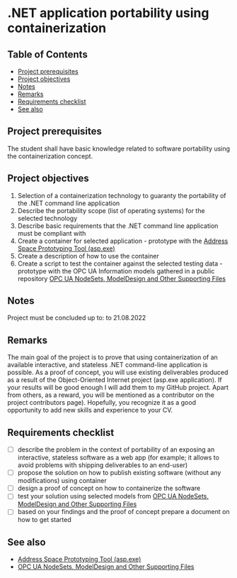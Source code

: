# .NET application portability using containerization <!-- omit in toc -->

## Table of Contents  <!-- omit in toc -->

- [Project prerequisites](#project-prerequisites)
- [Project objectives](#project-objectives)
- [Notes](#notes)
- [Remarks](#remarks)
- [Requirements checklist](#requirements-checklist)
- [See also](#see-also)

## Project prerequisites

The student shall have basic knowledge related to software portability using the containerization concept.

## Project objectives

1. Selection of a containerization technology to guaranty the portability of the .NET command line application
1. Describe the portability scope (list of operating systems) for the selected technology
1. Describe basic requirements that the .NET command line application must be compliant with
1. Create a container for selected application - prototype with the [Address Space Prototyping Tool (asp.exe)][asp]
1. Create a description of how to use the container
1. Create a script to test the container against the selected testing data - prototype with the OPC UA Information models gathered in a public repository [OPC UA NodeSets, ModelDesign and Other Supporting Files][UA-Nodeset]

## Notes

Project must be concluded up to: to 21.08.2022

## Remarks

The main goal of the project is to prove that using containerization of an available interactive, and stateless .NET command-line application is possible. As a proof of concept, you will use existing deliverables produced as a result of the Object-Oriented Internet project (asp.exe application). If your results will be good enough I will add them to my GitHub project. Apart from others, as a reward, you will be mentioned as a contributor on the project contributors page). Hopefully, you recognize it as a good opportunity to add new skills and experience to your CV.

## Requirements checklist

- [ ] describe the problem in the context of portability of an exposing an interactive, stateless software as a web app (for example; it allows to avoid problems with shipping deliverables to an end-user)
- [ ] propose the solution on how to publish existing software (without any modifications) using container
- [ ] design a proof of concept on how to containerize the software
- [ ] test your solution using selected models from [OPC UA NodeSets, ModelDesign and Other Supporting Files][UA-Nodeset]
- [ ] based on your findings and the proof of concept prepare a document on how to get started

## See also

- [Address Space Prototyping Tool (asp.exe)][asp]
- [OPC UA NodeSets, ModelDesign and Other Supporting Files][UA-Nodeset]

[UA-Nodeset]: https://github.com/mpostol/UA-Nodeset#opc-ua-nodesets-modeldesign-and-other-supporting-files-
[asp]: https://github.com/mpostol/OPC-UA-OOI/tree/master/SemanticData/AddressSpaceComplianceTestTool#address-space-prototyping-tool-aspexe
